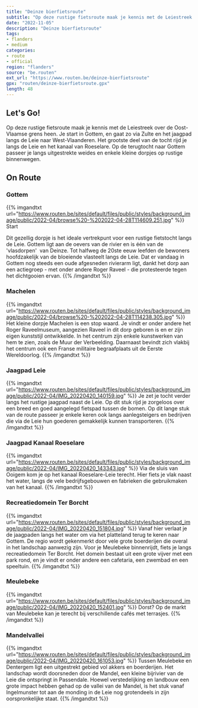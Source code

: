 ```yaml
---
title: "Deinze bierfietsroute"
subtitle: "Op deze rustige fietsroute maak je kennis met de Leiestreek over de Oost-Vlaamse grens heen"
date: "2022-11-05"
description: "Deinze bierfietsroute"
tags:
- flanders
- medium
categories:
- route
- official
region: "flanders"
source: "be.routen"
ext_url: "https://www.routen.be/deinze-bierfietsroute"
gpx: "routen/deinze-bierfietsroute.gpx"
length: 48
---
```


## Let's Go!

Op deze rustige fietsroute maak je kennis met de Leiestreek over de Oost-Vlaamse grens heen. Je start in Gottem, en gaat zo via Zulte en het jaagpad langs de Leie naar West-Vlaanderen. Het grootste deel van de tocht rijd je langs de Leie en het kanaal van Roeselare. Op de terugtocht naar Gottem passeer je langs uitgestrekte weides en enkele kleine dorpjes op rustige binnenwegen.

## On Route

### Gottem

{{% imgandtxt url="https://www.routen.be/sites/default/files/public/styles/background_image/public/2022-04/browse%20-%202022-04-28T114609.251.jpg" %}}
Start

Dit gezellig dorpje is het ideale vertrekpunt voor een rustige fietstocht langs de Leie. Gottem ligt aan de oevers van de rivier en is één van de 'vlasdorpen'  van Deinze. Tot halfweg de 20ste eeuw leefden de bewoners hoofdzakelijk van de bloeiende vlasteelt langs de Leie. Dat er vandaag in Gottem nog steeds een oude afgesneden rivierarm ligt, dankt het dorp aan een actiegroep - met onder andere Roger Raveel - die protesteerde tegen het dichtgooien ervan.
{{% /imgandtxt %}}

### Machelen

{{% imgandtxt url="https://www.routen.be/sites/default/files/public/styles/background_image/public/2022-04/browse%20-%202022-04-28T114238.305.jpg" %}}
Het kleine dorpje Machelen is een stop waard. Je vindt er onder andere het Roger Raveelmuseum, aangezien Raveel in dit dorp geboren is en er zijn eigen kunststijl ontwikkelde. In het centrum zijn enkele kunstwerken van hem te zien, zoals de Muur der Verbeelding. Daarnaast bevindt zich vlakbij het centrum ook een Franse militaire begraafplaats uit de Eerste Wereldoorlog.
{{% /imgandtxt %}}

### Jaagpad Leie

{{% imgandtxt url="https://www.routen.be/sites/default/files/public/styles/background_image/public/2022-04/IMG_20220420_140159.jpg" %}}
Je zet je tocht verder langs het rustige jaagpad naast de Leie. Op dit stuk rijd je zorgeloos over een breed en goed aangelegd fietspad tussen de bomen. Op dit lange stuk van de route passeer je enkele keren ook langs aanlegsteigers en bedrijven die via de Leie hun goederen gemakkelijk kunnen transporteren.
{{% /imgandtxt %}}

### Jaagpad Kanaal Roeselare

{{% imgandtxt url="https://www.routen.be/sites/default/files/public/styles/background_image/public/2022-04/IMG_20220420_143343.jpg" %}}
Via de sluis van Ooigem kom je op het kanaal Roeselare-Leie terecht. Hier fiets je vlak naast het water, langs de vele bedrijfsgebouwen en fabrieken die gebruikmaken van het kanaal.
{{% /imgandtxt %}}

### Recreatiedomein Ter Borcht

{{% imgandtxt url="https://www.routen.be/sites/default/files/public/styles/background_image/public/2022-04/IMG_20220420_151804.jpg" %}}
Vanaf hier verlaat je de jaagpaden langs het water om via het platteland terug te keren naar Gottem. De regio wordt gekenmerkt door vele grote boerderijen die overal in het landschap aanwezig zijn. Voor je Meulebeke binnenrijdt, fiets je langs recreatiedomein Ter Borcht. Het domein bestaat uit een grote vijver met een park rond, en je vindt er onder andere een cafetaria, een zwembad en een speeltuin.
{{% /imgandtxt %}}

### Meulebeke

{{% imgandtxt url="https://www.routen.be/sites/default/files/public/styles/background_image/public/2022-04/IMG_20220420_152401.jpg" %}}
Dorst? Op de markt van Meulebeke kan je terecht bij verschillende cafés met terrasjes.
{{% /imgandtxt %}}

### Mandelvallei

{{% imgandtxt url="https://www.routen.be/sites/default/files/public/styles/background_image/public/2022-04/IMG_20220420_161053.jpg" %}}
Tussen Meulebeke en Dentergem ligt een uitgestrekt gebied vol akkers en boerderijen. Het landschap wordt doorsneden door de Mandel, een kleine bijrivier van de Leie die ontspringt in Passendale. Hoewel verstedelijking en landbouw een grote impact hebben gehad op de vallei van de Mandel, is het stuk vanaf Ingelmunster tot aan de monding in de Leie nog grotendeels in zijn oorspronkelijke staat.
{{% /imgandtxt %}}


